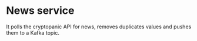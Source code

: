 # News service

It polls the cryptopanic API for news, removes duplicates values and pushes them to a Kafka topic.
